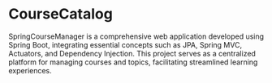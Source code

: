 # CourseCatalog
SpringCourseManager is a comprehensive web application developed using Spring Boot, integrating essential concepts such as JPA, Spring MVC, Actuators, and Dependency Injection. This project serves as a centralized platform for managing courses and topics, facilitating streamlined learning experiences.
